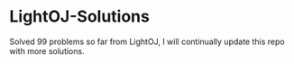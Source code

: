 # LightOJ-Solutions

Solved 99 problems so far from LightOJ, I will continually update this repo with more solutions. 

